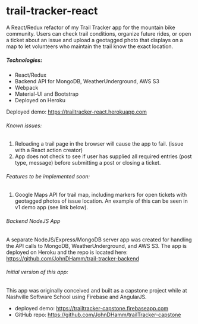 # trail-tracker-react
A React/Redux refactor of my Trail Tracker app for the mountain bike community. Users can check trail conditions, organize future rides, or open a ticket about an issue and upload a geotagged photo that displays on a map to let volunteers who maintain the trail know the exact location.

##### _Technologies:_
* React/Redux
* Backend API for MongoDB, WeatherUnderground, AWS S3
* Webpack
* Material-UI and Bootstrap
* Deployed on Heroku


Deployed demo: https://trailtracker-react.herokuapp.com

###### _Known issues:_
1. Reloading a trail page in the browser will cause the app to fail. (issue with a React action creator)
2. App does not check to see if user has supplied all required entries (post type, message) before submitting a post or closing a ticket.

###### _Features to be implemented soon:_
1. Google Maps API for trail map, including markers for open tickets with geotagged photos of issue location. An example of this can be seen in v1 demo app (see link below).

###### _Backend NodeJS App_
A separate NodeJS/Express/MongoDB server app was created for handling the API calls to MongoDB, WeatherUnderground, and AWS S3. The app is deployed on Heroku and the repo is located here:
https://github.com/JohnDHamm/trail-tracker-backend

###### _Initial version of this app:_
This app was originally conceived and built as a capstone project while at Nashville Software School using Firebase and AngularJS.

* deployed demo: https://trailtracker-capstone.firebaseapp.com
* GitHub repo: https://github.com/JohnDHamm/trailTracker-capstone
